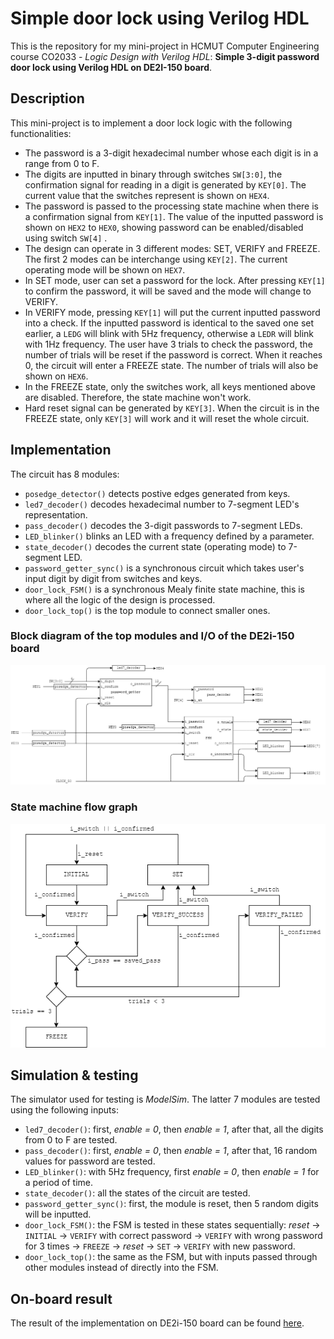 # Simple door lock using Verilog HDL
This is the repository for my mini-project in HCMUT Computer Engineering course CO2033 - *Logic Design with Verilog HDL*: **Simple 3-digit password door lock using Verilog HDL on DE2I-150 board**. 
## Description
This mini-project is to implement a door lock logic with the following functionalities:
- The password is a 3-digit hexadecimal number whose each digit is in a range from 0 to F.
- The digits are inputted in binary through switches `SW[3:0]`, the confirmation signal for reading in a digit is generated by `KEY[0]`. The current value that the switches represent is shown on `HEX4`.
- The password is passed to the processing state machine when there is a confirmation signal from `KEY[1]`. The value of the inputted password is shown on `HEX2` to `HEX0`, showing password can be enabled/disabled using switch `SW[4]` .
- The design can operate in 3 different modes: SET, VERIFY and FREEZE. The first 2 modes can be interchange using `KEY[2]`. The current operating mode will be shown on `HEX7`.
- In SET mode, user can set a password for the lock. After pressing `KEY[1]` to confirm the password, it will be saved and the mode will change to VERIFY.
- In VERIFY mode, pressing `KEY[1]` will put the current inputted password into a check. If the inputted password is identical to the saved one set earlier, a `LEDG` will blink with 5Hz frequency, otherwise a `LEDR` will blink with 1Hz frequency. The user have 3 trials to check the password, the number of trials will be reset if the password is correct. When it reaches 0, the circuit will enter a FREEZE state. The number of trials will also be shown on `HEX6`.
- In the FREEZE state, only the switches work, all keys mentioned above are disabled. Therefore, the state machine won't work.
- Hard reset signal can be generated by `KEY[3]`. When the circuit is in the FREEZE state, only `KEY[3]` will work and it will reset the whole circuit.
## Implementation
The circuit has 8 modules:
- `posedge_detector()` detects postive edges generated from keys.
- `led7_decoder()` decodes hexadecimal number to 7-segment LED's representation.
- `pass_decoder()` decodes the 3-digit passwords to 7-segment LEDs.
- `LED_blinker()` blinks an LED with a frequency defined by a parameter.
- `state_decoder()` decodes the current state (operating mode) to 7-segment LED.
- `password_getter_sync()` is a synchronous circuit which takes user's input digit by digit from switches and keys.
- `door_lock_FSM()` is a synchronous Mealy finite state machine, this is where all the logic of the design is processed.
- `door_lock_top()` is the top module to connect smaller ones.
### Block diagram of the top modules and I/O of the DE2i-150 board
![block](https://github.com/LKMDang/Simple-door-lock-using-Verilog-HDL/blob/master/graphs/block_dia.png?raw=true)
### State machine flow graph
![FSM](https://github.com/LKMDang/Simple-door-lock-using-Verilog-HDL/blob/master/graphs/FSM_da.png?raw=true)
## Simulation & testing
The simulator used for testing is *ModelSim*. The latter 7 modules are tested using the following inputs:
- `led7_decoder()`: first, *enable = 0*, then *enable = 1*, after that, all the digits from 0 to F are tested.
- `pass_decoder()`: first, *enable = 0*, then *enable = 1*, after that, 16 random values for password are tested.
- `LED_blinker()`: with 5Hz frequency, first *enable = 0*, then *enable = 1* for a period of time.
- `state_decoder()`: all the states of the circuit are tested.
- `password_getter_sync()`: first, the module is reset, then 5 random digits will be inputted.
- `door_lock_FSM()`: the FSM is tested in these states sequentially: *reset* -> `INITIAL` -> `VERIFY` with correct password -> `VERIFY` with wrong password for 3 times -> `FREEZE` -> *reset* -> `SET` -> `VERIFY` with new password.
- `door_lock_top()`: the same as the FSM, but with inputs passed through other modules instead of directly into the FSM.
## On-board result
The result of the implementation on DE2i-150 board can be found [here](https://youtu.be/6LMBHBavZH4).
